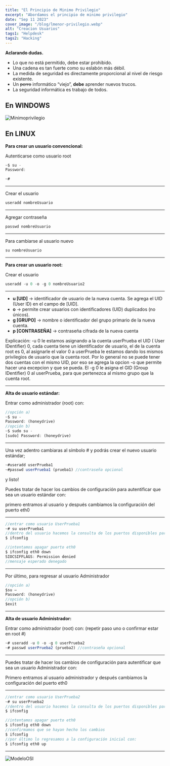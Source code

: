 ```yaml
---
title: "El Principio de Minimo Privilegio"
excerpt: "Abordamos el principio de minimo privilegio"
date: "Sep 11 2023"
cover_image: "/blog/lmenor-privilegio.webp"
alt: "Creacion Usuarios"
tags1: "Helpdesk"
tags2: "Hacking"
---
```


**Aclarando dudas.**

- Lo que no está permitido, debe estar prohibido.
- Una cadena es tan fuerte como su eslabón más débil.
- La medida de seguridad es directamente proporcional al nivel de riesgo existente.
- Un ~~perro~~ informático “viejo”, **debe** aprender nuevos trucos.
- La seguridad informática es trabajo de todos.

## En WINDOWS

  ![Minimoprivilegio](https://i.ibb.co/nLqgQRQ/image.png)

## En LINUX

**Para crear un usuario convencional:**

Autenticarse como usuario root

```js
~$ su -
Password:

~#

```

___

Crear el usuario

```js
useradd nombreUsuario

```

___

Agregar contraseña

```js
passwd nombreUsuario

```

___

Para cambiarse al usuario nuevo

```js
su nombreUsuario

```

___

**Para crear un usuario root:**

Crear el usuario

```js
useradd -u 0 -o -g 0 nombreUsuario2

```

___

- **u [UID]** -> identificador de usuario de la nueva cuenta. Se agrega el UID (User ID) en el campo de [UID].
- **o** -> permite crear usuarios con identificadores (UID) duplicados (no únicos).
- **g [GRUPO]** -> nombre o identificador del grupo primario de la nueva cuenta.
- **p [CONTRASEÑA]** -> contraseña cifrada de la nueva cuenta

Explicación: -u 0 le estamos asignando a la cuenta userPrueba el UID ( User IDentifier) 0, cada cuenta tiene un identificador de usuario, el de la cuenta root es 0, al asignarle el valor 0 a userPrueba le estamos dando los mismos privilegios de usuario que la cuenta root. Por lo general no se puede tener dos cuentas con el mismo UID, por eso se agrega la opcion -o que permite hacer una excepcion y que se pueda. El -g 0 le asigna el GID (Group IDentifier) 0 al userPrueba, para que pertenezca al mismo grupo que la cuenta root.

___

**Alta de usuario estándar:**

Entrar como administrador (root) con:

```js
//opción a)
~$ su -
Password: (honeydrive)
//opción b)
~$ sudo su -
[sudo] Password: (honeydrive)

```

___

Una vez adentro cambiaras al símbolo # y podrás crear el nuevo usuario estándar;

```js
~#useradd userPrueba1
~#passwd userPrueba1 (prueba1) //contraseña opcional

```

y listo!

Puedes tratar de hacer los cambios de configuración para autentificar que sea un usuario estándar con:

primero entramos al usuario y después cambiamos la configuración del puerto eth0

___

```js
//entrar como usuario UserPrueba1
~# su userPrueba1
//dentro del usuario hacemos la consulta de los puertos disponibles para confirmar que exista eth0
$ ifconfig

//intentamos apagar puerto eth0
$ ifconfig eth0 down
SIOCSIFFLAGS: Permission denied
//mensaje esperado denegado

```

___

Por último, para regresar al usuario Administrador

```js
//opción a)
$su –
Password: (honeydrive)
//opción b)
$exit
```

___

**Alta de usuario Administrador:**

Entrar como administrador (root) con: (repetir paso uno o confirmar estar en root #)

```js
~# useradd -u 0 -o -g 0 userPrueba2
~# passwd userPrueba2 (prueba2) //contraseña opcional

```

___

Puedes tratar de hacer los cambios de configuración para autentificar que sea un usuario Administrador con:

Primero entramos al usuario administrador y después cambiamos la configuración del puerto eth0

___

```js
//entrar como usuario UserPrueba2
~# su userPrueba2
//dentro del usuario hacemos la consulta de los puertos disponibles para confirmar que exista eth0
$ ifconfig

//intentamos apagar puerto eth0
$ ifconfig eth0 down
//confirmamos que se hayan hecho los cambios
$ ifconfig
//por último lo regresamos a la configuración inicial con:
$ ifconfig eth0 up
```

___

  ![ModeloOSI](https://i.ibb.co/gwkMPTV/image.png)
